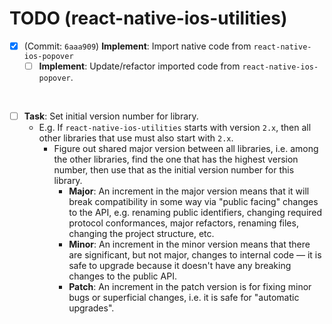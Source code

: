 

# TODO (react-native-ios-utilities)



- [x]  (Commit: `6aaa909`) **Implement**: Import native code from `react-native-ios-popover`
	- [ ] **Implement**: Update/refactor imported code from `react-native-ios-popover`.

<br>

- [ ] **Task**: Set initial version number for library.
	* E.g. If `react-native-ios-utilities` starts with version `2.x`, then all other libraries that use must also start with `2.x`.
		* Figure out shared major version between all libraries, i.e. among the other libraries, find the one that has the highest version number, then use that as the initial version number for this library.
			* **Major**: An increment in the major version means that it will break compatibility in some way via "public facing" changes to the API, e.g. renaming public identifiers, changing required protocol conformances, major refactors, renaming files, changing the project structure, etc.
			* **Minor**: An increment in the minor version means that there are significant, but not major, changes to internal code — it is safe to upgrade because it doesn't have any breaking changes to the public API.
			* **Patch**: An increment in the patch version is for fixing minor bugs or superficial changes, i.e. it is safe for "automatic upgrades".




